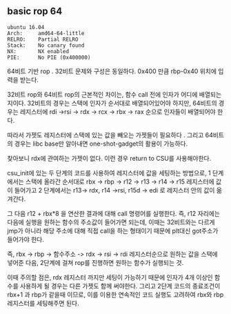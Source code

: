 basic rop 64
------------
```
ubuntu 16.04
Arch:     amd64-64-little
RELRO:    Partial RELRO
Stack:    No canary found
NX:       NX enabled
PIE:      No PIE (0x400000)
```
64비트 기반 rop . 32비트 문제와 구성은 동일하다. 0x400 만큼 rbp-0x40 위치에 입력을 받는다. 

32비트 rop와 64비트 rop의 근본적인 차이는, 함수 call 전에 인자가 어디에 배열되는지이다. 
32비트의 경우는 스택에 인자가 순서대로 배열되어있어야 하지만, 
64비트의 경우는 레지스터에 rdi ->rsi -> rdx -> rcx -> rbx -> rax 순으로 인자들이 배열되어야 한다. 

따라서 가젯도 레지스터에 스택에 있는 값을 빼오는 가젯들이 필요하다 . 
그리고 64비트의 경우는 libc base만 알아내면 one-shot-gadget의 활용이 가능하다. 

찾아보니 rdx에 관여하는 가젯이 없다. 이런 경우 return to CSU를 사용해야한다. 

csu_init에 있는 두 단계의 코드를 사용하여 레지스터에 값을 세팅하는 방법으로,
1 단계에서는 스택에 올라간 순서대로 rbx -> rbp -> r12 -> r13 -> r14 -> r15 레지스터에 값이 들어가고
2 단계에서는 r13-> rdx, r14 ->rsi, r15d -> edi 로 레지스터 안의 값이 옮겨간다. 

그 다음 r12 + rbx*8 을 연산한 결과에 대해 call 명령어를 실행한다. 
즉, r12 자리에는 다음에 실행을 원하는 함수의 주소값이 들어가면 되는데,
이때는 32비트와는 다르게 jmp가 아니라 해당 주소에 대해 직접 call을 하는 형태이기 때문에 plt대신 got주소가 들어가야 한다.  

즉, rbx -> rbp -> 함수주소 -> rdx -> rsi -> rdi 레지스터순으로 원하는 값을 스택에 넣어준 다음,
2단계에 걸쳐 rop를 진행하면 원하는 함수가 실행되는 것. 

이때 주의할 점은, rdx 레지스터 까지만 세팅이 가능하기 때문에 
인자가 4개 이상인 함수를 사용하게 될 경우는 다른 가젯도 함께 써야한다. 
그리고 2단계 코드의 종료조건이 rbx+1 과 rbp가 같을때 이므로, 
이를 이용한 연속적인 코드 실행도 고려하여 rbx와 rbp 레지스터를 세팅해주면 된다.










